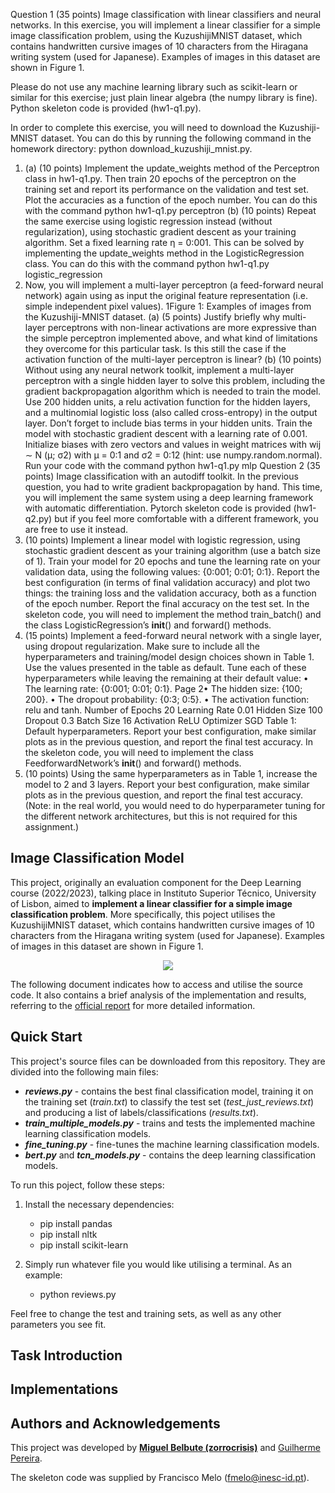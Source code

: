 Question 1 (35 points)
Image classification with linear classifiers and neural networks. In this exercise, you
will implement a linear classifier for a simple image classification problem, using the KuzushijiMNIST dataset, which contains handwritten cursive images of 10 characters from the Hiragana
writing system (used for Japanese). Examples of images in this dataset are shown in Figure 1.


Please do not use any machine learning library such as scikit-learn or similar for
this exercise; just plain linear algebra (the numpy library is fine). Python skeleton code
is provided (hw1-q1.py).

In order to complete this exercise, you will need to download the Kuzushiji-MNIST dataset.
You can do this by running the following command in the homework directory:
python download_kuzushiji_mnist.py.

1. (a) (10 points) Implement the update_weights method of the Perceptron class in hw1-q1.py.
Then train 20 epochs of the perceptron on the training set and report its performance
on the validation and test set. Plot the accuracies as a function of the epoch number.
You can do this with the command
python hw1-q1.py perceptron
(b) (10 points) Repeat the same exercise using logistic regression instead (without regularization), using stochastic gradient descent as your training algorithm. Set a fixed
learning rate η = 0:001. This can be solved by implementing the update_weights
method in the LogisticRegression class. You can do this with the command
python hw1-q1.py logistic_regression
2. Now, you will implement a multi-layer perceptron (a feed-forward neural network) again
using as input the original feature representation (i.e. simple independent pixel values).
1Figure 1: Examples of images from the Kuzushiji-MNIST dataset.
(a) (5 points) Justify briefly why multi-layer perceptrons with non-linear activations are
more expressive than the simple perceptron implemented above, and what kind of
limitations they overcome for this particular task. Is this still the case if the activation
function of the multi-layer perceptron is linear?
(b) (10 points) Without using any neural network toolkit, implement a multi-layer
perceptron with a single hidden layer to solve this problem, including the gradient
backpropagation algorithm which is needed to train the model. Use 200 hidden units,
a relu activation function for the hidden layers, and a multinomial logistic loss (also
called cross-entropy) in the output layer. Don’t forget to include bias terms in your
hidden units. Train the model with stochastic gradient descent with a learning rate
of 0.001. Initialize biases with zero vectors and values in weight matrices with wij ∼
N (µ; σ2) with µ = 0:1 and σ2 = 0:12 (hint: use numpy.random.normal). Run your code
with the command
python hw1-q1.py mlp
Question 2 (35 points)
Image classification with an autodiff toolkit. In the previous question, you had to write
gradient backpropagation by hand. This time, you will implement the same system using a
deep learning framework with automatic differentiation. Pytorch skeleton code is provided
(hw1-q2.py) but if you feel more comfortable with a different framework, you are free to use it
instead.
1. (10 points) Implement a linear model with logistic regression, using stochastic gradient descent as your training algorithm (use a batch size of 1). Train your model for 20 epochs and
tune the learning rate on your validation data, using the following values: {0:001; 0:01; 0:1}.
Report the best configuration (in terms of final validation accuracy) and plot two things: the
training loss and the validation accuracy, both as a function of the epoch number. Report
the final accuracy on the test set.
In the skeleton code, you will need to implement the method train_batch() and the class
LogisticRegression’s __init__() and forward() methods.
2. (15 points) Implement a feed-forward neural network with a single layer, using dropout
regularization. Make sure to include all the hyperparameters and training/model design
choices shown in Table 1. Use the values presented in the table as default. Tune each of
these hyperparameters while leaving the remaining at their default value:
• The learning rate: {0:001; 0:01; 0:1}.
Page 2• The hidden size: {100; 200}.
• The dropout probability: {0:3; 0:5}.
• The activation function: relu and tanh.
Number of Epochs 20
Learning Rate 0.01
Hidden Size 100
Dropout 0.3
Batch Size 16
Activation ReLU
Optimizer SGD
Table 1: Default hyperparameters.
Report your best configuration, make similar plots as in the previous question, and report
the final test accuracy.
In the skeleton code, you will need to implement the class FeedforwardNetwork’s __init__()
and forward() methods.
3. (10 points) Using the same hyperparameters as in Table 1, increase the model to 2 and 3
layers. Report your best configuration, make similar plots as in the previous question, and
report the final test accuracy. (Note: in the real world, you would need to do hyperparameter
tuning for the different network architectures, but this is not required for this assignment.)



## **Image Classification Model**
This project, originally an evaluation component for the Deep Learning course (2022/2023), talking place in Instituto Superior Técnico, University of Lisbon, aimed to **implement a linear classifier for a simple image classification problem**. More specifically, this poject utilises the KuzushijiMNIST dataset, which contains handwritten cursive images of 10 characters from the Hiragana writing system (used for Japanese). Examples of images in this dataset are shown in Figure 1.

<p align="center">
  <img src="https://github.com/user-attachments/assets/598e0554-0dff-4928-82bc-ea1ffdb41e92"/>
</p>

The following document indicates how to access and utilise the source code. It also contains a brief analysis of the implementation and results, referring to the [official report](https://github.com/zorrocrisis/NaturalLanguageClassificationModel/blob/main/FinalReport.pdf) for more detailed information.

## **Quick Start**
This project's source files can be downloaded from this repository. They are divided into the following main files:
- ***reviews.py*** - contains the best final classification model, training it on the training set (*train.txt*) to classify the test set (*test_just_reviews.txt*) and producing a list of labels/classifications (*results.txt*).
- ***train_multiple_models.py*** - trains and tests the implemented machine learning classification models.
- ***fine_tuning.py*** - fine-tunes the machine learning classification models.
- ***bert.py*** and ***tcn_models.py*** - contains the deep learning classification models.

To run this poject, follow these steps:
1. Install the necessary dependencies:
     - pip install pandas
     - pip install nltk
     - pip install scikit-learn
  
2. Simply run whatever file you would like utilising a terminal. As an example:
     - python reviews.py
  
Feel free to change the test and training sets, as well as any other parameters you see fit.

## **Task Introduction**

## **Implementations**

## **Authors and Acknowledgements**
This project was developed by **[Miguel Belbute (zorrocrisis)](https://github.com/zorrocrisis)** and [Guilherme Pereira](https://github.com/the-Kob).

The skeleton code was supplied by Francisco Melo (fmelo@inesc-id.pt).
